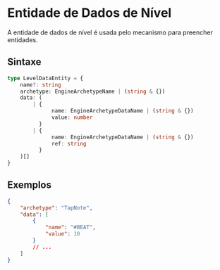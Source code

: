 # Entidade de Dados de Nível

A entidade de dados de nível é usada pelo mecanismo para preencher entidades.

## Sintaxe

```ts
type LevelDataEntity = {
    name?: string
    archetype: EngineArchetypeName | (string & {})
    data: (
        | {
              name: EngineArchetypeDataName | (string & {})
              value: number
          }
        | {
              name: EngineArchetypeDataName | (string & {})
              ref: string
          }
    )[]
}
```

## Exemplos

```json
{
    "archetype": "TapNote",
    "data": [
        {
            "name": "#BEAT",
            "value": 10
        }
        // ...
    ]
}
```
